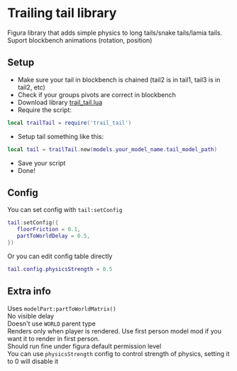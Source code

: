 # Trailing tail library
Figura library that adds simple physics to long tails/snake tails/lamia tails.<br>
Suport blockbench animations (rotation, position)

## Setup
- Make sure your tail in blockbench is chained (tail2 is in tail1, tail3 is in tail2, etc)
- Check if your groups pivots are correct in blockbench
- Download library [trail_tail.lua](trail_tail.lua)
- Require the script:
```lua
local trailTail = require('trail_tail')
```
- Setup tail something like this:
```lua
local tail = trailTail.new(models.your_model_name.tail_model_path)
```
- Save your script
- Done!

## Config
You can set config with `tail:setConfig`
```lua
tail:setConfig({
   floorFriction = 0.1,
   partToWorldDelay = 0.5,
})
```
Or you can edit config table directly
```lua
tail.config.physicsStrength = 0.5
```

## Extra info
Uses `modelPart:partToWorldMatrix()`<br>
No visible delay <br>
Doesn't use `WORLD` parent type <br>
Renders only when player is rendered. Use first person model mod if you want it to render in first person. <br>
Should run fine under figura default permission level <br>
You can use `physicsStrength` config to control strength of physics, setting it to 0 will disable it